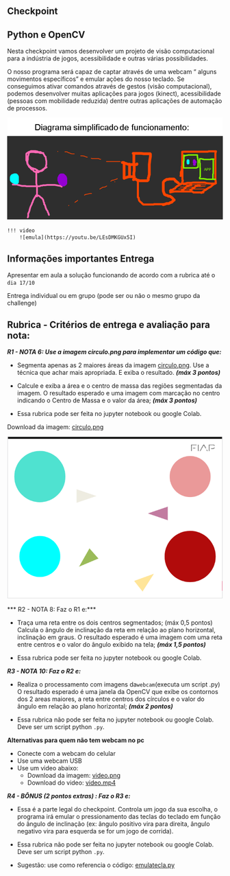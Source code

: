 ## Checkpoint    

## Python e OpenCV

Nesta checkpoint vamos desenvolver um projeto de visão computacional para a indústria de jogos, acessibilidade e outras várias possibilidades.  

O nosso programa será capaz de captar através de uma webcam “ alguns movimentos específicos” e emular ações do nosso teclado. Se conseguimos ativar comandos através de gestos (visão computacional), podemos desenvolver muitas aplicações para jogos (kinect), acessibilidade (pessoas com mobilidade reduzida) dentre outras aplicações de automação de processos.

![](Imagem1.png)

```
!!! video
    ![emula](https://youtu.be/LEsDMKGUx5I)
```

## Informações importantes Entrega

Apresentar em aula a solução funcionando de acordo com a rubrica até o ``dia 17/10``

Entrega individual ou em grupo (pode ser ou não o mesmo grupo da challenge)

## Rubrica - Critérios de entrega e avaliação para nota:

***R1 - NOTA 6: Use a imagem circulo.png para implementar um código que:***

- Segmenta apenas as 2 maiores áreas da imagem [circulo.png](circulo.PNG). Use a técnica que achar mais apropriada. E exiba o resultado. ***(máx 3 pontos)***

- Calcule e exiba a área e o centro de massa das regiões segmentadas da imagem. O resultado esperado e uma imagem com marcação no centro indicando o Centro de Massa e o valor da área; ***(máx 3 pontos)***

- Essa rubrica pode ser feita no jupyter notebook ou google Colab.

Download da imagem: [circulo.png](circulo.PNG)

![](circulo.PNG)


*** R2 - NOTA 8: Faz o R1 e:***

- Traça uma reta entre os dois centros segmentados; (máx 0,5 pontos) 
Calcula o ângulo de inclinação da reta em relação ao plano horizontal, inclinação em graus. O resultado esperado é uma imagem com  uma reta entre centros e o valor do ângulo exibido na tela;  ***(máx 1,5 pontos)***
  
- Essa rubrica pode ser feita no jupyter notebook ou google Colab.

***R3 - NOTA 10: Faz o R2 e:***

- Realiza o processamento com imagens da`` webcam ``(executa um script .py) O resultado esperado é uma janela da OpenCV que exibe os contornos dos 2 areas maiores, a reta entre centros dos círculos e o valor do ângulo em relação ao plano horizontal; ***(máx 2 pontos)*** 

- Essa rubrica não pode ser feita no jupyter notebook ou google Colab. Deve ser um script python ``.py``. 

**Alternativas para quem não tem webcam no pc**

- Conecte com a webcam do celular 
- Use uma webcam USB
- Use um video abaixo:
    - Download da imagem: [video.png](video.PNG)
    - Download do video: [video.mp4](video.mp4)

***R4 - BÔNUS (2 pontos extras) : Faz o R3 e:***

- Essa é a parte legal do checkpoint. Controla um jogo da sua escolha, o programa irá emular o pressionamento das teclas do teclado em função do ângulo de inclinação (ex: ângulo positivo vira para direita, ângulo negativo vira para esquerda se for um jogo de corrida). 

- Essa rubrica não pode ser feita no jupyter notebook ou google Colab. Deve ser um script python ``.py``. 
- Sugestão: use como referencia o código: [emulatecla.py](emulatecla.py)
